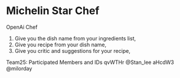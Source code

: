 # Michelin Star Chef
OpenAi Chef
1. Give you the dish name from your ingredients list,
2. Give you recipe from your dish name,
3. Give you critic and suggestions for your recipe,



Team25: 
Participated Members and IDs
qvWTHr     @Stan_lee 
aHcdW3    @milorday 

